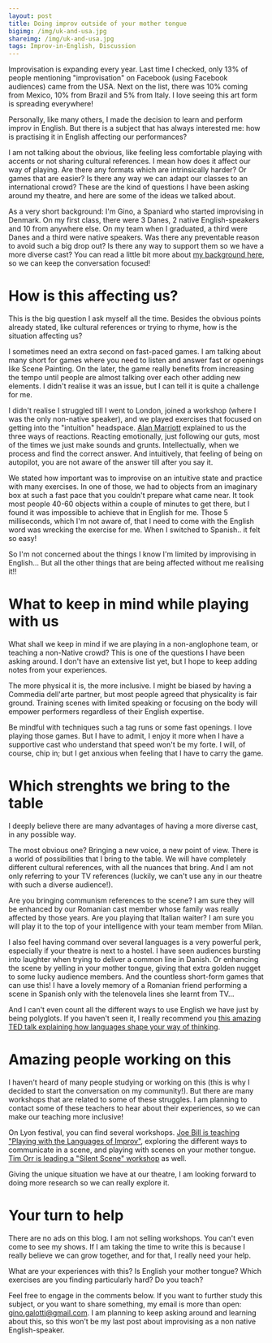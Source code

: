 ```yaml
---
layout: post
title: Doing improv outside of your mother tongue
bigimg: /img/uk-and-usa.jpg
shareimg: /img/uk-and-usa.jpg
tags: Improv-in-English, Discussion
---
```


Improvisation is expanding every year. Last time I checked, only 13% of people mentioning "improvisation" on Facebook (using Facebook audiences) came from the USA. Next on the list, there was 10% coming from Mexico, 10% from Brazil and 5% from Italy. I love seeing this art form is spreading everywhere! 

Personally, like many others, I made the decision to learn and perform improv in English. But there is a subject that has always interested me: how is practising it in English affecting our performances? 

I am not talking about the obvious, like feeling less comfortable playing with accents or not sharing cultural references. I mean how does it affect our way of playing. Are there any formats which are intrinsically harder? Or games that are easier? Is there any way we can adapt our classes to an international crowd? These are the kind of questions I have been asking around my theatre, and here are some of the ideas we talked about.

As a very short background: I'm Gino, a Spaniard who started improvising in Denmark. On my first class, there were 3 Danes, 2 native English-speakers and 10 from anywhere else. On my team when I graduated, a third were Danes and a third were native speakers. Was there any preventable reason to avoid such a big drop out? Is there any way to support them so we have a more diverse cast? You can read a little bit more about [my background here](https://ginogalotti.github.io/improv/theatrebackground/), so we can keep the conversation focused!

# How is this affecting us?

This is the big question I ask myself all the time. Besides the obvious points already stated, like cultural references or trying to rhyme, how is the situation affecting us?

I sometimes need an extra second on fast-paced games. I am talking about many short for games where you need to listen and answer fast or openings like Scene Painting. On the later, the game really benefits from increasing the tempo until people are almost talking over each other adding new elements. I didn't realise it was an issue, but I can tell it is quite a challenge for me.

I didn't realise I struggled till I went to London, joined a workshop (where I was the only non-native speaker), and we played exercises that focused on getting into the "intuition" headspace. [Alan Marriott](https://www.londonimprovtheatre.com/workshops-alan-marriott) explained to us the three ways of reactions. Reacting emotionally, just following our guts, most of the times we just make sounds and grunts. Intellectually, when we process and find the correct answer. And intuitively, that feeling of being on autopilot, you are not aware of the answer till after you say it. 

We stated how important was to improvise on an intuitive state and practice with many exercises. In one of those, we had to objects from an imaginary box at such a fast pace that you couldn't prepare what came near. It took most people 40-60 objects within a couple of minutes to get there, but I found it was impossible to achieve that in English for me. Those 5 milliseconds, which I'm not aware of, that I need to come with the English word was wrecking the exercise for me. When I switched to Spanish.. it felt so easy!

So I'm not concerned about the things I know I'm limited by improvising in English... But all the other things that are being affected without me realising it!!

# What to keep in mind while playing with us

What shall we keep in mind if we are playing in a non-anglophone team, or teaching a non-Native crowd? This is one of the questions I have been asking around. I don't have an extensive list yet, but I hope to keep adding notes from your experiences.

The more physical it is, the more inclusive. I might be biased by having a Commedia dell'arte partner, but most people agreed that physicality is fair ground. Training scenes with limited speaking or focusing on the body will empower performers regardless of their English expertise.

Be mindful with techniques such a tag runs or some fast openings. I love playing those games. But I have to admit, I enjoy it more when I have a supportive cast who understand that speed won't be my forte. I will, of course, chip in; but I get anxious when feeling that I have to carry the game.

# Which strenghts we bring to the table

I deeply believe there are many advantages of having a more diverse cast, in any possible way. 

The most obvious one? Bringing a new voice, a new point of view. There is a world of possibilities that I bring to the table. We will have completely different cultural references, with all the nuances that bring. And I am not only referring to your TV references (luckily, we can't use any in our theatre with such a diverse audience!). 

Are you bringing communism references to the scene? I am sure they will be enhanced by our Romanian cast member whose family was really affected by those years. Are you playing that Italian waiter? I am sure you will play it to the top of your intelligence with your team member from Milan.

I also feel having command over several languages is a very powerful perk, especially if your theatre is next to a hostel. I have seen audiences bursting into laughter when trying to deliver a common line in Danish. Or enhancing the scene by yelling in your mother tongue, giving that extra golden nugget to some lucky audience members. And the countless short-form games that can use this! I have a lovely memory of a Romanian friend performing a scene in Spanish only with the telenovela lines she learnt from TV...

And I can't even count all the different ways to use English we have just by being polyglots. If you haven't seen it, I really recommend you [this amazing TED talk explaining how languages shape your way of thinking](https://www.ted.com/talks/lera_boroditsky_how_language_shapes_the_way_we_think?utm_source=whatsapp&utm_medium=social&utm_campaign=tedspread).

# Amazing people working on this

I haven't heard of many people studying or working on this (this is why I decided to start the conversation on my community!). But there are many workshops that are related to some of these struggles. I am planning to contact some of these teachers to hear about their experiences, so we can make our teaching more inclusive!

On Lyon festival, you can find several workshops. [Joe Bill is teaching "Playing with the Languages of Improv"](http://www.festival-improvidence.com/speaker/joe-bill/), exploring the different ways to communicate in a scene, and playing with scenes on your mother tongue. [Tim Orr is leading a "Silent Scene" workshop](http://www.festival-improvidence.com/speaker/tim-orr/) as well. 

Giving the unique situation we have at our theatre, I am looking forward to doing more research so we can really explore it.

# Your turn to help

There are no ads on this blog. I am not selling workshops. You can't even come to see my shows. If I am taking the time to write this is because I really believe we can grow together, and for that, I really need your help. 

What are your experiences with this? Is English your mother tongue? Which exercises are you finding particularly hard? Do you teach? 

Feel free to engage in the comments below. If you want to further study this subject, or you want to share something, my email is more than open: gino.galotti@gmail.com. I am planning to keep asking around and learning about this, so this won't be my last post about improvising as a non native English-speaker. 
